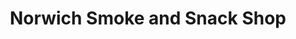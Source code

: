 ---
title: "Norwich Smoke and Snack Shop"
url: /norwich/norwich-smoke-and-snack-shop/
shop: convenience
---